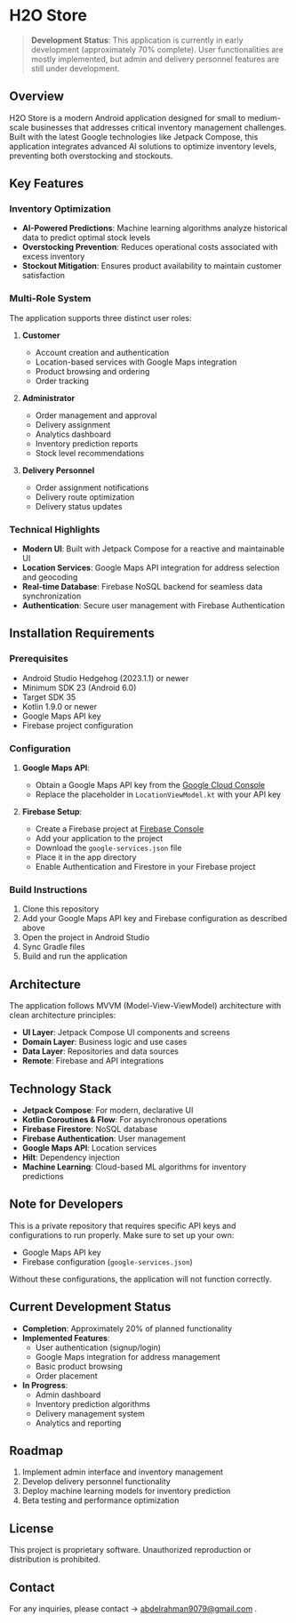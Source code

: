 # H2O Store

> **Development Status**: This application is currently in early development (approximately 70% complete). User functionalities are mostly implemented, but admin and delivery personnel features are still under development.

## Overview
H2O Store is a modern Android application designed for small to medium-scale businesses that addresses critical inventory management challenges. Built with the latest Google technologies like Jetpack Compose, this application integrates advanced AI solutions to optimize inventory levels, preventing both overstocking and stockouts.

## Key Features

### Inventory Optimization
- **AI-Powered Predictions**: Machine learning algorithms analyze historical data to predict optimal stock levels
- **Overstocking Prevention**: Reduces operational costs associated with excess inventory
- **Stockout Mitigation**: Ensures product availability to maintain customer satisfaction

### Multi-Role System
The application supports three distinct user roles:
1. **Customer**
   - Account creation and authentication
   - Location-based services with Google Maps integration
   - Product browsing and ordering
   - Order tracking

2. **Administrator**
   - Order management and approval
   - Delivery assignment
   - Analytics dashboard
   - Inventory prediction reports
   - Stock level recommendations

3. **Delivery Personnel**
   - Order assignment notifications
   - Delivery route optimization
   - Delivery status updates

### Technical Highlights
- **Modern UI**: Built with Jetpack Compose for a reactive and maintainable UI
- **Location Services**: Google Maps API integration for address selection and geocoding
- **Real-time Database**: Firebase NoSQL backend for seamless data synchronization
- **Authentication**: Secure user management with Firebase Authentication

## Installation Requirements

### Prerequisites
- Android Studio Hedgehog (2023.1.1) or newer
- Minimum SDK 23 (Android 6.0)
- Target SDK 35
- Kotlin 1.9.0 or newer
- Google Maps API key
- Firebase project configuration

### Configuration
1. **Google Maps API**:
   - Obtain a Google Maps API key from the [Google Cloud Console](https://console.cloud.google.com/)
   - Replace the placeholder in `LocationViewModel.kt` with your API key

2. **Firebase Setup**:
   - Create a Firebase project at [Firebase Console](https://console.firebase.google.com/)
   - Add your application to the project
   - Download the `google-services.json` file
   - Place it in the app directory
   - Enable Authentication and Firestore in your Firebase project

### Build Instructions
1. Clone this repository
2. Add your Google Maps API key and Firebase configuration as described above
3. Open the project in Android Studio
4. Sync Gradle files
5. Build and run the application

## Architecture
The application follows MVVM (Model-View-ViewModel) architecture with clean architecture principles:
- **UI Layer**: Jetpack Compose UI components and screens
- **Domain Layer**: Business logic and use cases
- **Data Layer**: Repositories and data sources
- **Remote**: Firebase and API integrations

## Technology Stack
- **Jetpack Compose**: For modern, declarative UI
- **Kotlin Coroutines & Flow**: For asynchronous operations
- **Firebase Firestore**: NoSQL database
- **Firebase Authentication**: User management
- **Google Maps API**: Location services
- **Hilt**: Dependency injection
- **Machine Learning**: Cloud-based ML algorithms for inventory predictions

## Note for Developers
This is a private repository that requires specific API keys and configurations to run properly. Make sure to set up your own:
- Google Maps API key
- Firebase configuration (`google-services.json`)

Without these configurations, the application will not function correctly.

## Current Development Status
- **Completion**: Approximately 20% of planned functionality
- **Implemented Features**: 
  - User authentication (signup/login)
  - Google Maps integration for address management
  - Basic product browsing
  - Order placement
- **In Progress**:
  - Admin dashboard
  - Inventory prediction algorithms
  - Delivery management system
  - Analytics and reporting

## Roadmap
1. Implement admin interface and inventory management
2. Develop delivery personnel functionality
3. Deploy machine learning models for inventory prediction
4. Beta testing and performance optimization

## License
This project is proprietary software. Unauthorized reproduction or distribution is prohibited.



## Contact
For any inquiries, please contact -> abdelrahman9079@gmail.com .
